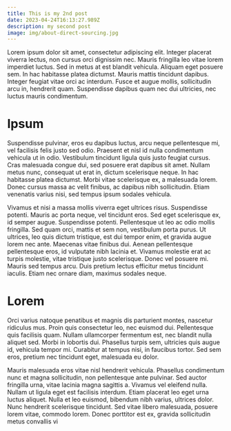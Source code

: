 ```yaml
---
title: This is my 2nd post
date: 2023-04-24T16:13:27.989Z
description: my second post
image: img/about-direct-sourcing.jpg
---
```

Lorem ipsum dolor sit amet, consectetur adipiscing elit. Integer placerat viverra lectus, non cursus orci dignissim nec. Mauris fringilla leo vitae lorem imperdiet luctus. Sed in metus at est blandit vehicula. Aliquam eget posuere sem. In hac habitasse platea dictumst. Mauris mattis tincidunt dapibus. Integer feugiat vitae orci ac interdum. Fusce et augue mollis, sollicitudin arcu in, hendrerit quam. Suspendisse dapibus quam nec dui ultricies, nec luctus mauris condimentum.



# Ipsum

Suspendisse pulvinar, eros eu dapibus luctus, arcu neque pellentesque mi, vel facilisis felis justo sed odio. Praesent et nisl id nulla condimentum vehicula ut in odio. Vestibulum tincidunt ligula quis justo feugiat cursus. Cras malesuada congue dui, sed posuere erat dapibus sit amet. Nullam metus nunc, consequat ut erat in, dictum scelerisque neque. In hac habitasse platea dictumst. Morbi vitae scelerisque ex, a malesuada lorem. Donec cursus massa ac velit finibus, ac dapibus nibh sollicitudin. Etiam venenatis varius nisi, sed tempus ipsum sodales vehicula.

Vivamus et nisi a massa mollis viverra eget ultrices risus. Suspendisse potenti. Mauris ac porta neque, vel tincidunt eros. Sed eget scelerisque ex, id semper augue. Suspendisse potenti. Pellentesque ut leo ac odio mollis fringilla. Sed quam orci, mattis et sem non, vestibulum porta purus. Ut ultrices, leo quis dictum tristique, est dui tempor enim, et gravida augue lorem nec ante. Maecenas vitae finibus dui. Aenean pellentesque pellentesque eros, id vulputate nibh lacinia et. Vivamus molestie erat ac turpis molestie, vitae tristique justo scelerisque. Donec vel posuere mi. Mauris sed tempus arcu. Duis pretium lectus efficitur metus tincidunt iaculis. Etiam nec ornare diam, maximus sodales neque.

# Lorem

Orci varius natoque penatibus et magnis dis parturient montes, nascetur ridiculus mus. Proin quis consectetur leo, nec euismod dui. Pellentesque quis facilisis quam. Nullam ullamcorper fermentum est, nec blandit nulla aliquet sed. Morbi in lobortis dui. Phasellus turpis sem, ultricies quis augue id, vehicula tempor mi. Curabitur at tempus nisi, in faucibus tortor. Sed sem eros, pretium nec tincidunt eget, malesuada eu dolor.

Mauris malesuada eros vitae nisl hendrerit vehicula. Phasellus condimentum nunc et magna sollicitudin, non pellentesque ante pulvinar. Sed auctor fringilla urna, vitae lacinia magna sagittis a. Vivamus vel eleifend nulla. Nullam ut ligula eget est facilisis interdum. Etiam placerat leo eget urna luctus aliquet. Nulla et leo euismod, bibendum nibh varius, ultrices dolor. Nunc hendrerit scelerisque tincidunt. Sed vitae libero malesuada, posuere lorem vitae, commodo lorem. Donec porttitor est ex, gravida sollicitudin metus convallis vi